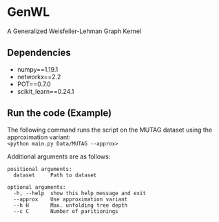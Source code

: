 # GenWL
A Generalized Weisfeiler-Lehman Graph Kernel

## Dependencies
* numpy==1.19.1
* networkx==2.2
* POT==0.7.0
* scikit_learn==0.24.1

## Run the code (Example)
The following command runs the script on the MUTAG dataset using the approximation variant: \
`<python main.py Data/MUTAG --approx>`

Additional arguments are as follows:
```
positional arguments:
  dataset     Path to dataset

optional arguments:
  -h, --help  show this help message and exit
  --approx    Use approximation variant
  --h H       Max. unfolding tree depth
  --c C       Number of paritionings
```
